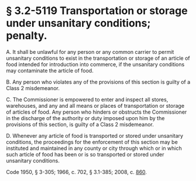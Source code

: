 # § 3.2-5119 Transportation or storage under unsanitary conditions; penalty.

<p>A. It shall be unlawful for any person or any common carrier to permit unsanitary conditions to exist in the transportation or storage of an article of food intended for introduction into commerce, if the unsanitary conditions may contaminate the article of food.</p><p>B. Any person who violates any of the provisions of this section is guilty of a Class 2 misdemeanor.</p><p>C. The Commissioner is empowered to enter and inspect all stores, warehouses, and any and all means or places of transportation or storage of articles of food. Any person who hinders or obstructs the Commissioner in the discharge of the authority or duty imposed upon him by the provisions of this section, is guilty of a Class 2 misdemeanor.</p><p>D. Whenever any article of food is transported or stored under unsanitary conditions, the proceedings for the enforcement of this section may be instituted and maintained in any county or city through which or in which such article of food has been or is so transported or stored under unsanitary conditions.</p><p>Code 1950, § 3-305; 1966, c. 702, § 3.1-385; 2008, c. <a href='http://lis.virginia.gov/cgi-bin/legp604.exe?081+ful+CHAP0860'>860</a>.</p>